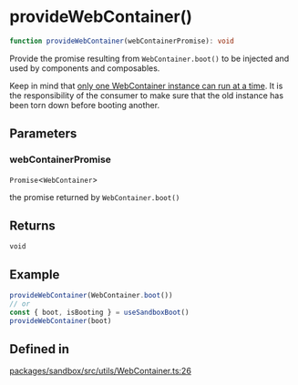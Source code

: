 # provideWebContainer()

```ts
function provideWebContainer(webContainerPromise): void
```

Provide the promise resulting from `WebContainer.boot()` to be injected and used by components and composables.

Keep in mind that [only one WebContainer instance can run at a time](https://webcontainers.io/api#%E2%96%B8-boot).
It is the responsibility of the consumer to make sure that the old instance has been torn down before booting another.

## Parameters

### webContainerPromise

`Promise`\<`WebContainer`\>

the promise returned by `WebContainer.boot()`

## Returns

`void`

## Example

```ts
provideWebContainer(WebContainer.boot())
// or
const { boot, isBooting } = useSandboxBoot()
provideWebContainer(boot)
```

## Defined in

[packages/sandbox/src/utils/WebContainer.ts:26](https://github.com/frontendat/karagoz/blob/main/packages/sandbox/src/utils/WebContainer.ts#L26)

